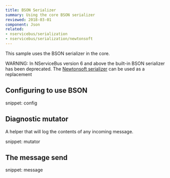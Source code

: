 ```yaml
---
title: BSON Serializer
summary: Using the core BSON serializer
reviewed: 2018-03-01
component: Json
related:
- nservicebus/serialization
- nservicebus/serialization/newtonsoft
---
```


This sample uses the BSON serializer in the core.

WARNING: In NServiceBus version 6 and above the built-in BSON serializer has been deprecated. The [Newtonsoft serializer](/nservicebus/serialization/newtonsoft.md) can be used as a replacement


## Configuring to use BSON

snippet: config


## Diagnostic mutator

A helper that will log the contents of any incoming message.

snippet: mutator


## The message send

snippet: message

